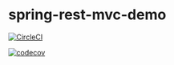 # spring-rest-mvc-demo

[![CircleCI](https://circleci.com/gh/astroviking3000/spring-rest-mvc-demo.svg?style=svg)](https://circleci.com/gh/astroviking3000/spring-rest-mvc-demo)

[![codecov](https://codecov.io/gh/astroviking3000/spring-rest-mvc-demo/branch/master/graph/badge.svg)](https://codecov.io/gh/astroviking3000/spring-rest-mvc-demo)
